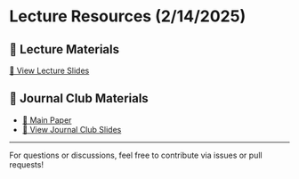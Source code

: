 # Lecture Resources (2/14/2025)

## 📖 Lecture Materials
[📂 View Lecture Slides](https://docs.google.com/presentation/d/1ZhXA1Sn2uIMKvTG11zyejLwEi87uN2lhrSIYr9sOrpA/edit?usp=sharing)

## 📑 Journal Club Materials
- [📄 Main Paper]([https://www.nature.com/articles/s41562-024-01941-5](https://ieeexplore.ieee.org/stamp/stamp.jsp?tp=&arnumber=10679603))
- [📂 View Journal Club Slides](https://docs.google.com/presentation/d/1YwNGo95K6gPtvuEjRNheo8U9_3qdCCPExh39mzNr0Oo/edit?usp=sharing)

---

For questions or discussions, feel free to contribute via issues or pull requests!
